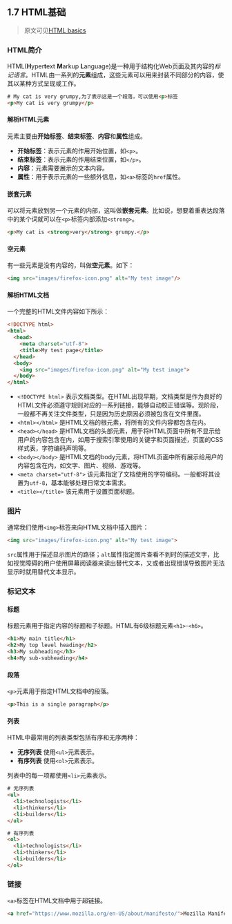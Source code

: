 ## 1.7 HTML基础

> 原文可见[HTML basics](https://developer.mozilla.org/en-US/docs/Learn/Getting_started_with_the_web/HTML_basics)

### HTML简介

HTML(**H**yper**t**ext **M**arkup **L**anguage)是一种用于结构化Web页面及其内容的*标记语言*。HTML由一系列的**元素**组成，这些元素可以用来封装不同部分的内容，使其以某种方式呈现或工作。

```html
# My cat is very grumpy,为了表示这是一个段落，可以使用<p>标签
<p>My cat is very grumpy</p>
```

#### 解析HTML元素

元素主要由**开始标签**、**结束标签**、**内容**和**属性**组成。

- **开始标签**：表示元素的作用开始位置，如`<p>`。
- **结束标签**：表示元素的作用结束位置，如`</p>`。
- **内容**：元素需要展示的文本内容。
- **属性**：用于表示元素的一些额外信息，如`<a>`标签的`href`属性。

#### 嵌套元素

可以将元素放到另一个元素的内部，这叫做**嵌套元素**。比如说，想要着重表达段落中的某个词就可以在`<p>`标签内部添加`<strong>`。

```html
<p>My cat is <strong>very</strong> grumpy.</p>
```

#### 空元素

有一些元素是没有内容的，叫做**空元素**。如下：

```html
<img src="images/firefox-icon.png" alt="My test image"/>
```

#### 解析HTML文档

一个完整的HTML文件内容如下所示：

```html
<!DOCTYPE html>
<html>
  <head>
    <meta charset="utf-8">
    <title>My test page</title>
  </head>
  <body>
    <img src="images/firefox-icon.png" alt="My test image">
  </body>
</html>
```

- `<!DOCTYPE html>` 表示文档类型。在HTML出现早期，文档类型是作为良好的HTML文件必须遵守规则对应的一系列链接，能够自动校正错误等。现阶段，一般都不再关注文件类型，只是因为历史原因必须被包含在文件里面。
- `<html></html>` 是HTML文档的根元素，将所有的文件内容都包含在内。
- `<head></head>` 是HTML文档的头部元素，用于将HTML页面中所有不显示给用户的内容包含在内，如用于搜索引擎使用的关键字和页面描述，页面的CSS样式表，字符编码声明等。
- `<body></body>` 是HTML文档的body元素，将HTML页面中所有展示给用户的内容包含在内，如文字、图片、视频、游戏等。
- `<meta charset="utf-8">` 该元素指定了文档使用的字符编码。一般都将其设置为`utf-8`，基本能够处理日常文本需求。
- `<title></title>` 该元素用于设置页面标题。

### 图片

通常我们使用`<img>`标签来向HTML文档中插入图片：

```html
<img src="images/firefox-icon.png" alt="My test image">
```

`src`属性用于描述显示图片的路径；`alt`属性指定图片查看不到时的描述文字，比如视觉障碍的用户使用屏幕阅读器来读出替代文本，又或者出现错误导致图片无法显示时就用替代文本显示。

### 标记文本

#### 标题

标题元素用于指定内容的标题和子标题。HTML有6级标题元素`<h1>`-`<h6>`。

```html
<h1>My main title</h1>
<h2>My top level heading</h2>
<h3>My subheading</h3>
<h4>My sub-subheading</h4>
```

#### 段落

`<p>`元素用于指定HTML文档中的段落。

```html
<p>This is a single paragraph</p>
```

#### 列表

HTML中最常用的列表类型包括有序和无序两种：

- **无序列表** 使用`<ul>`元素表示。
- **有序列表** 使用`<ol>`元素表示。

列表中的每一项都使用`<li>`元素表示。

```html
# 无序列表
<ul> 
  <li>technologists</li>
  <li>thinkers</li>
  <li>builders</li>
</ul>

# 有序列表
<ol> 
  <li>technologists</li>
  <li>thinkers</li>
  <li>builders</li>
</ol>
```

### 链接

`<a>`标签在HTML文档中用于超链接。

```html
<a href="https://www.mozilla.org/en-US/about/manifesto/">Mozilla Manifesto</a>
```